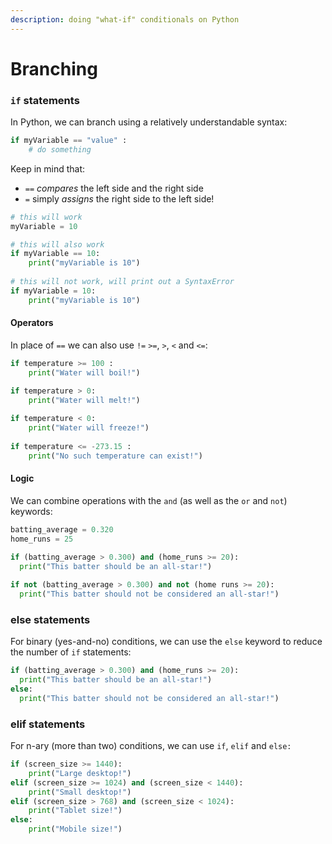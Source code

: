 ```yaml
---
description: doing "what-if" conditionals on Python
---
```


# Branching

### `if` statements

In Python, we can branch using a relatively understandable syntax:

```python
if myVariable == "value" :
    # do something
```

Keep in mind that:&#x20;

* `==` _compares_ the left side and the right side
* `=` simply _assigns_ the right side to the left side!

```python
# this will work
myVariable = 10 

# this will also work
if myVariable == 10: 
    print("myVariable is 10")
    
# this will not work, will print out a SyntaxError
if myVariable = 10:
    print("myVariable is 10")
```

#### Operators

In place of `==` we can also use `!=` `>=`, `>`, `<` and `<=`:

```python
if temperature >= 100 :
    print("Water will boil!")

if temperature > 0:
    print("Water will melt!")
    
if temperature < 0:
    print("Water will freeze!")
    
if temperature <= -273.15 : 
    print("No such temperature can exist!")
```

#### Logic

We can combine operations with the `and` (as well as the `or` and `not`) keywords:

```python
batting_average = 0.320
home_runs = 25

if (batting_average > 0.300) and (home_runs >= 20):
  print("This batter should be an all-star!")
  
if not (batting_average > 0.300) and not (home runs >= 20):
  print("This batter should not be considered an all-star!")
```

### else statements

For binary (yes-and-no) conditions, we can use the `else` keyword to reduce the number of `if` statements:

```python
if (batting_average > 0.300) and (home_runs >= 20):
  print("This batter should be an all-star!")
else: 
  print("This batter should not be considered an all-star!")
```

### elif statements

For n-ary (more than two) conditions, we can use `if`, `elif` and `else:`

```python
if (screen_size >= 1440):
    print("Large desktop!")
elif (screen_size >= 1024) and (screen_size < 1440):
    print("Small desktop!")
elif (screen_size > 768) and (screen_size < 1024): 
    print("Tablet size!")
else:
    print("Mobile size!")
```
